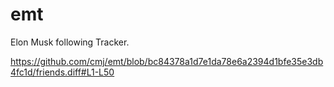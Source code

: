 # emt
Elon Musk following Tracker.

https://github.com/cmj/emt/blob/bc84378a1d7e1da78e6a2394d1bfe35e3db4fc1d/friends.diff#L1-L50
